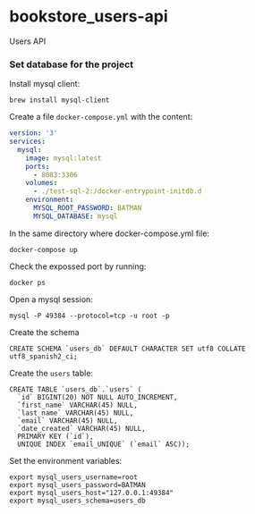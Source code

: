 # bookstore_users-api
Users API

### Set database for the project
Install mysql client:
```shell
brew install mysql-client
```

Create a file `docker-compose.yml` with the content:
```yaml
version: '3'
services:
  mysql:
    image: mysql:latest
    ports:
      - 8083:3306
    volumes:
      - ./test-sql-2:/docker-entrypoint-initdb.d
    environment:
      MYSQL_ROOT_PASSWORD: BATMAN
      MYSQL_DATABASE: mysql
```

In the same directory where docker-compose.yml file:
```shell
docker-compose up
```

Check the expossed port by running:
```shell
docker ps
```

Open a mysql session:
```shell
mysql -P 49384 --protocol=tcp -u root -p
```

Create the schema
```shell
CREATE SCHEMA `users_db` DEFAULT CHARACTER SET utf8 COLLATE utf8_spanish2_ci;
```

Create the `users` table:
```shell
CREATE TABLE `users_db`.`users` (
  `id` BIGINT(20) NOT NULL AUTO_INCREMENT,
  `first_name` VARCHAR(45) NULL,
  `last_name` VARCHAR(45) NULL,
  `email` VARCHAR(45) NULL,
  `date_created` VARCHAR(45) NULL,
  PRIMARY KEY (`id`),
  UNIQUE INDEX `email_UNIQUE` (`email` ASC));

```

Set the environment variables:
```shell
export mysql_users_username=root
export mysql_users_password=BATMAN
export mysql_users_host="127.0.0.1:49384"
export mysql_users_schema=users_db
```
